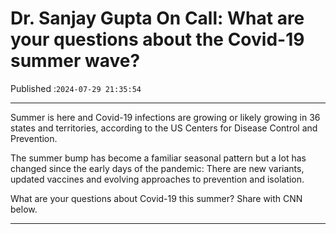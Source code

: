 # Dr. Sanjay Gupta On Call: What are your questions about the Covid-19 summer wave?

Published :`2024-07-29 21:35:54`

---

Summer is here and Covid-19 infections are growing or likely growing in 36 states and territories, according to the US Centers for Disease Control and Prevention.

The summer bump has become a familiar seasonal pattern but a lot has changed since the early days of the pandemic: There are new variants, updated vaccines and evolving approaches to prevention and isolation.

What are your questions about Covid-19 this summer? Share with CNN below.

---

